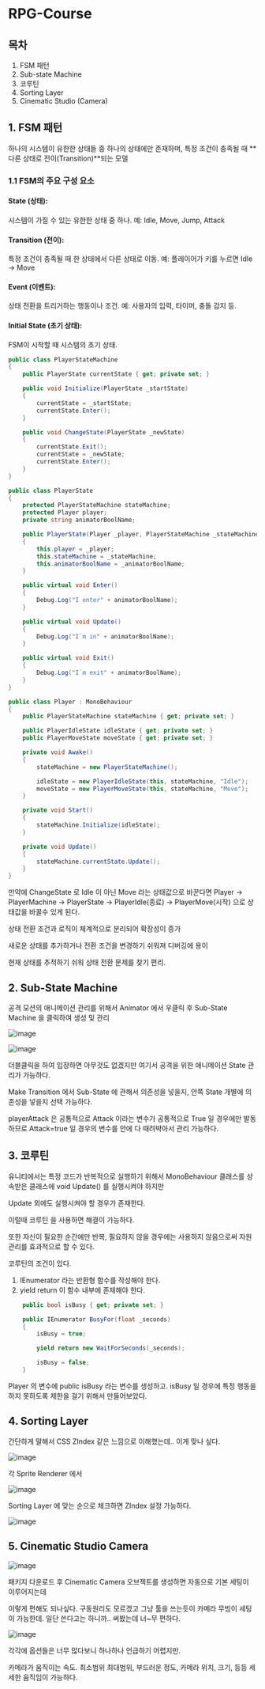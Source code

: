 # RPG-Course

## 목차

1. FSM 패턴
2. Sub-state Machine
3. 코루틴
4. Sorting Layer
5. Cinematic Studio (Camera)

## 1. FSM 패턴

하나의 시스템이 유한한 상태들 중 하나의 상태에만 존재하며, 특정 조건이 충족될 때 **다른 상태로 전이(Transition)**되는 모델

### 1.1 FSM의 주요 구성 요소

#### State (상태):

시스템이 가질 수 있는 유한한 상태 중 하나.
예: Idle, Move, Jump, Attack

#### Transition (전이):

특정 조건이 충족될 때 한 상태에서 다른 상태로 이동.
예: 플레이어가 키를 누르면 Idle → Move

#### Event (이벤트):

상태 전환을 트리거하는 행동이나 조건.
예: 사용자의 입력, 타이머, 충돌 감지 등.

#### Initial State (초기 상태):

FSM이 시작할 때 시스템의 초기 상태.

```c#
public class PlayerStateMachine
{
    public PlayerState currentState { get; private set; }

    public void Initialize(PlayerState _startState)
    {
        currentState = _startState;
        currentState.Enter();
    }

    public void ChangeState(PlayerState _newState)
    {
        currentState.Exit();
        currentState = _newState;
        currentState.Enter();
    }
}

public class PlayerState
{
    protected PlayerStateMachine stateMachine;
    protected Player player;
    private string animatorBoolName;

    public PlayerState(Player _player, PlayerStateMachine _stateMachine, string _animatorBoolName)
    {
        this.player = _player;
        this.stateMachine = _stateMachine;
        this.animatorBoolName = _animatorBoolName;
    }

    public virtual void Enter()
    {
        Debug.Log("I enter" + animatorBoolName);
    }

    public virtual void Update()
    {
        Debug.Log("I`m in" + animatorBoolName);
    }

    public virtual void Exit()
    {
        Debug.Log("I`m exit" + animatorBoolName);
    }
}

public class Player : MonoBehaviour
{
    public PlayerStateMachine stateMachine { get; private set; }

    public PlayerIdleState idleState { get; private set; }
    public PlayerMoveState moveState { get; private set; }

    private void Awake()
    {
        stateMachine = new PlayerStateMachine();

        idleState = new PlayerIdleState(this, stateMachine, "Idle");
        moveState = new PlayerMoveState(this, stateMachine, "Move");
    }

    private void Start()
    {
        stateMachine.Initialize(idleState);
    }

    private void Update()
    {
        stateMachine.currentState.Update();
    }
}
```

만약에 ChangeState 로 Idle 이 아닌 Move 라는 상태값으로 바꾼다면 Player -> PlayerMachine -> PlayerState -> PlayerIdle(종료) -> PlayerMove(시작) 으로 상태값을 바꿀수 있게 된다.

상태 전환 조건과 로직이 체계적으로 분리되어 확장성이 증가

새로운 상태를 추가하거나 전환 조건을 변경하기 쉬워져 디버깅에 용이

현재 상태를 추적하기 쉬워 상태 전환 문제를 찾기 편리.

## 2. Sub-State Machine

공격 모션의 애니메이션 관리를 위해서 Animator 에서 우클릭 후 Sub-State Machine 을 클릭하여 생성 및 관리

![image](https://github.com/user-attachments/assets/f7ce7071-6a38-4d12-9171-b7149f37b747)

![image](https://github.com/user-attachments/assets/94ffed04-76eb-443b-a724-90674a6d11a6)

더블클릭을 하여 입장하면 아무것도 없겠지만 여기서 공격을 위한 애니메이션 State 관리가 가능하다.

Make Transition 에서 Sub-State 에 관해서 의존성을 넣을지, 안쪽 State 개별에 의존성을 넣을지 선택 가능하다.

playerAttack 은 공통적으로 Attack 이라는 변수가 공통적으로 True 일 경우에만 발동하므로 Attack=true 일 경우의 변수를 안에 다 때려박아서 관리 가능하다.

## 3. 코루틴

유니티에서는 특정 코드가 반복적으로 실행하기 위해서 MonoBehaviour 클래스를 상속받은 클래스에 void Update() 를 실행시켜야 하지만

Update 외에도 실행시켜야 할 경우가 존재한다.

이럴때 코루틴 을 사용하면 해결이 가능하다.

또한 자신이 필요한 순간에만 반복, 필요하지 않을 경우에는 사용하지 않음으로써 자원관리를 효과적으로 할 수 있다.

코루틴의 조건이 있다.

1. IEnumerator 라는 반환형 함수를 작성해야 한다.
2. yield return 이 함수 내부에 존재해야 한다.

```c#
    public bool isBusy { get; private set; }

    public IEnumerator BusyFor(float _seconds)
    {
        isBusy = true;

        yield return new WaitForSeconds(_seconds);

        isBusy = false;
    }
```

Player 의 변수에 public isBusy 라는 변수를 생성하고. isBusy 일 경우에 특정 행동을 하지 못하도록 제한을 걸기 위해서 만들어보았다.

## 4. Sorting Layer

간단하게 말해서 CSS ZIndex 같은 느낌으로 이해했는데.. 이게 맞나 싶다.

![image](https://github.com/user-attachments/assets/9feac5a4-03e5-44fa-bee3-8f6ca0fda304)

각 Sprite Renderer 에서

![image](https://github.com/user-attachments/assets/9c82f994-4caa-4cfd-9ad4-f59f0580fe09)

Sorting Layer 에 맞는 순으로 체크하면 ZIndex 설정 가능하다.

![image](https://github.com/user-attachments/assets/97802376-dbd6-4b65-9131-0443a57387e1)

## 5. Cinematic Studio Camera

![image](https://github.com/user-attachments/assets/8f8c0f8b-270f-46e2-bf02-ba18b24c95fc)

패키지 다운로드 후 Cinematic Camera 오브젝트를 생성하면 자동으로 기본 세팅이 이루어지는데

이렇게 편해도 되나싶다. 구동원리도 모르겠고 그냥 툴을 쓰는듯이 카메라 무빙이 세팅이 가능한데. 일단 쓴다고는 하니까.. 써봤는데 너~무 편하다.

![image](https://github.com/user-attachments/assets/6390a5d5-8566-4177-bed2-eecd20f22df3)

각각에 옵션들은 너무 많다보니 하나하나 언급하기 어렵지만.

카메라가 움직이는 속도. 최소범위 최대범위, 부드러운 정도, 카메라 위치, 크기, 등등 세세한 움직임이 가능하다.

